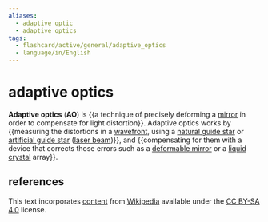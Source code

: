 ```yaml
---
aliases:
  - adaptive optic
  - adaptive optics
tags:
  - flashcard/active/general/adaptive_optics
  - language/in/English
---
```


# adaptive optics

__Adaptive optics__ (__AO__) is {{a technique of precisely deforming a [mirror](mirror.md) in order to compensate for light distortion}}. Adaptive optics works by {{measuring the distortions in a [wavefront](wavefront.md), using a [natural guide star](#natural%20guide%20star) or [artificial guide star](#artificial%20guide%20star) ([laser beam](laser.md))}}, and {{compensating for them with a device that corrects those errors such as a [deformable mirror](deformable%20mirror.md) or a [liquid crystal](liquid%20crystal.md) array}}. <!--SR:!2024-10-08,57,310!2024-09-14,36,290!2024-09-19,38,290-->

## references

This text incorporates [content](https://en.wikipedia.org/wiki/adaptive_optics) from [Wikipedia](Wikipedia.md) available under the [CC BY-SA 4.0](https://creativecommons.org/licenses/by-sa/4.0/) license.
